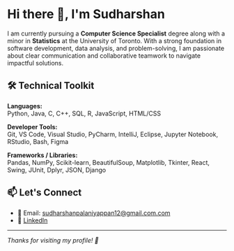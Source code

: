 # Hi there 👋, I'm Sudharshan

I am currently pursuing a **Computer Science Specialist** degree along with a minor in **Statistics** at the University of Toronto. With a strong foundation in software development, data analysis, and problem-solving, I am passionate about clear communication and collaborative teamwork to navigate impactful solutions.

## 🛠️ Technical Toolkit 
**Languages:**  
Python, Java, C, C++, SQL, R, JavaScript, HTML/CSS

**Developer Tools:**  
Git, VS Code, Visual Studio, PyCharm, IntelliJ, Eclipse, Jupyter Notebook, RStudio, Bash, Figma

**Frameworks / Libraries:**  
Pandas, NumPy, Scikit-learn, BeautifulSoup, Matplotlib, Tkinter, React, Swing, JUnit, Dplyr, JSON, Django

## 📫 Let's Connect
- 📧 Email: sudharshanpalaniyappan12@gmail.com.com  
- 💼 [LinkedIn](https://www.linkedin.com/in/sudharshan-palaniyappan-19a3872a8/)
---

*Thanks for visiting my profile! 🌟*
